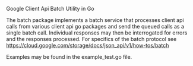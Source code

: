 Google Client Api Batch Utility in Go

The batch package implements a batch service that processes client api calls from various client api go packages and send the queued calls as a single batch call.  Individual responses may then be interrogated for errors and the responses processed.  For specifics of the batch protocol see
https://cloud.google.com/storage/docs/json_api/v1/how-tos/batch

Examples may be found in the example_test.go file.
